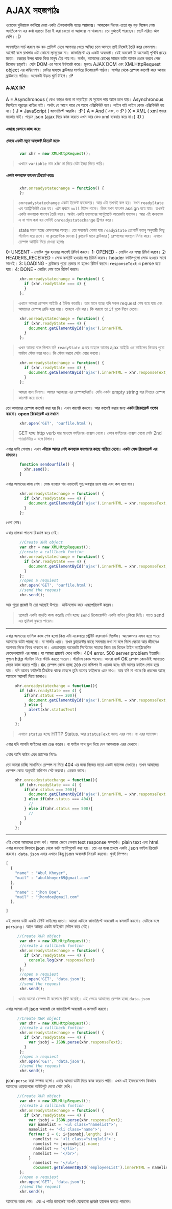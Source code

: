 # AJAX সহজপাঠঃ

ওয়েবের দুনিয়াকে কাপিয়ে দেয়া একটা টেকনোলজি হচ্ছে অ্যাজাক্স। আজকের দিনের এতো বড় বড় সিঙ্গেল পেজ অ্যাপ্লিকেশন এর কথা হয়তো চিন্তা ই করা যেতো না অ্যাজাক্স না থাকলে। তো বুঝতেই পারছেন। ছোট মরিচে ঝাল বেশি। :D

অনলাইনে সার্চ করলে বড় বড় প্লেলিস্ট দেখে আপনার খেতে অনিহা চলে আসবে তাই নিজেই তৈরি করে ফেললাম। আগেই বলে রাখলাম এটা কোনো ল্যাঙ্গুয়েজ না। জাভাস্ক্রিপ্ট এর একটা অবজেক্ট। যেই অবজেক্ট টা অনেকটা্ পৃথিবি গ্রহের মতো। চক্করের উপর থাকে কিন্ত মানুষ টের পায় না। অর্থাৎ, আমাদের চোখের সামনে ডাটা আদান প্রধান করবে পেজ রিলোড ছাড়াই। যেটা DOM এর সাথে ইন্টারেক্ট করে। মূলতঃ AJAX DOM এবং XMLHttpRequest object এর কম্বিনেশন। যেটার মাধ্যমে ব্রাউজার সার্ভারে রিকোয়েস্ট পাঠায়। সার্ভার থেকে রেস্পন্স কালেক্ট করে আবার ব্রাউজারে পাঠায়। অনেকটা উড়ন্ত ঘুর্ণি টাইপ। :P
#### AJAX কি?
A = Asynchronous ( কেও কারও জন্য না দাড়াইয়া যে সুযোগ পায় আগে চলে যায়। Asynchronous সিস্টেমে বন্ধুত্বের খাতির নাই। অর্থাৎ যে আগে পারে সে আগে এক্সিকিউট হবে। লাইন বাই লাইন কোড এক্সিকিউট হয় না। )
J = JavaScript ( জাভাস্ক্রিপ্ট আরকি। :P )
A = And ( এবং, ও :P )
X = XML ( xml পড়ার দরকার নাই। পড়েন json (ajax নিয়ে কাজ করতে এখন আর কেও xml ব্যবহার করে না।) :D )

#### এজাক্স যেভাবে কাজ করেঃ
##### **প্রথমে একটা নতুন অবজেক্ট ক্রিয়েট করেঃ**


```javascript
      var xhr = new XMLHttpRequest();
```
> এখানে `variable` নাম xhr না দিয়ে যেটা ইচ্ছা দিতে পারি।

#####  **একটা কলব্যাক ফাংশন ক্রিয়েট করেঃ**
```javascript
      xhr.onreadystatechange = function() {
      };
```

> `onreadystatechange`  একটা ইভেন্ট হ্যান্ডেলার। আর এটা তখনই কল হয়। যখন `readyState` এর অ্যাট্রিভিউট চেঞ্জ হয়। এটা প্রথমে `null` টাইপ থাকে। কিন্ত যখন ফাংশন assign হয়ে যায়। তখনই একটা কলব্যাক ফাংশন তৈরি করে। অর্থাৎ একটা ফাংশনের আর্গুমেন্টে আরেকটা ফাংশন। আর এই কলব্যাক এ যা পাস করা হয় সেটাই `onreadystatechange` ট্রিগার করে।

>state মানে হচ্ছে রেসপন্সের অবস্থা। তো সহজেই বোঝা যায় `readyState` প্রোপার্টি ভ্যালু অনুযায়ী কিছু স্ট্যাটাস ধরে রাখে। যা ক্লায়েন্টেকে দেওয়া ( ক্লায়েন্ট মানে ব্রাউজার ) রেস্পন্সের অবস্থান নির্নয় করে। এখানে রেস্পন্স আইডি দিয়ে দেওয়া হলোঃ

0: UNSENT - লোডিং শুরু হওয়ার আগেই রিটার্ন করবে।
1: OPENED - লোডিং এর সময় রিটার্ন করবে।
2: HEADERS_RECEIVED - লোড কমপ্লিট হওয়ার পর রিটার্ন করবে। header ফাইলগুলো লোড হওয়ার সাথে সাথেই।
3: LOADING - ব্রাউজার পুরো রেন্ডার না হলেও রিটার্ন করবে।`responseText` এ perse হয়ে যায়।
4: DONE - লোডিং শেষ হলে রিটার্ন করবে।
```javascript
      xhr.onreadystatechange = function() {
        if (xhr.readyState === 4) {
        }
      };
```
> এখানে আমরা রেস্পন্স আইডি `4` ইউজ করেছি। তার মানে হচ্ছে যদি সকল request শেষ হয়ে যায় এবং আমাদের রেস্পন্স রেডি হয়ে যায়। তাহলে এটা কর। কি করবো তা `if` ব্লকে লিখে দেবো।
```javascript
      xhr.onreadystatechange = function() {
        if (xhr.readyState === 4) {
          document.getElementById('ajax').innerHTML
        }
      };
```
> এখন আমরা বলে দিলাম যদি `readyState` `4` হয় তাহলে আমার ajax আইডি এর ফাইলের ভিতরে পুরো মার্কাপ স্টোর করে দাও। কি স্টোর করবে সেটা এবার বলবো।

```javascript
      xhr.onreadystatechange = function() {
        if (xhr.readyState === 4) {
          document.getElementById('ajax').innerHTML = xhr.responseText;
        }
      };
```
> আমরা বলে দিলাম। আমার অ্যাজাক্স এর রেস্পন্সটেক্সট। যেটা একটা empty string যার ভিতরে রেস্পন্স কালেক্ট করে রাখে।

তো আমাদের রেস্পন্স কালেক্ট করা হয় নি। এখন কালেক্ট করবো। আর কালেক্ট করার জন্য **একটা রিকোয়েস্ট ওপেন করবো। open রিকোয়েস্ট এর মধামে**

```javascript
      xhr.open('GET', 'ourfile.html');
```
> GET হচ্ছে http verb যার মাধ্যমে ফাইলের এক্সেস নেবো। কোন ফাইলের এক্সেস নেবো সেটা 2nd প্যারামিটার এ বলে দিলাম।

এবার ডাটা পেলাম। এখন **এটাকে আবার সেই কলব্যাক ফাংশনের কাছে পাঠিয়ে দেবো। একটা সেন্ড রিকোয়েস্ট এর মাধ্যমে।**
```javascript
      function sendourfile() {
        xhr.send();
      }
```
এবার আমাদের কাজ শেষ। সেন্ড হওয়ার পর এভাবেই সুপ্ত অবস্থায় চলে যায় এবং কল হয়ে যায়।
```javascript
      xhr.onreadystatechange = function() {
        if (xhr.readyState === 4) {
          document.getElementById('ajax').innerHTML = xhr.responseText; // responsetext হচ্ছে ourfile.html এর পিতা। যেটা ঘুমিয়ে আছে responsetext এর অন্তরে। :P
        }
      };
```

খেলা শেষ।

এবার হালকা পাতলা রিক্যাপ করে দেই।

```javascript
      //Create XHR object
      var xhr = new XMLHttpRequest();
      //create a calllback funtion
      xhr.onreadystatechange = function() {
        if (xhr.readyState === 4) {
          document.getElementById('ajax').innerHTML = xhr.responseText;
        }
      };
      //open a requiest
      xhr.open('GET', 'ourfile.html');
      //send the request
      xhr.send();
```

আর পুরো প্রজেক্ট টা তো আছেই উপরে। ডাউনলোড করে এক্সপেরিমেন্ট করেন।

> প্রজেক্টে একটা বাড়তি কাজ করেছি সেটা হচ্ছে `send` রিকোয়েস্টটা একটা বাটনে ঢুকিয়ে দিছি। যাতে send এর ভুমিকা বুঝতে পারেন।

---

এবার আমাদের ব্যাসিক কাজ শেষ হলো কিন্ত এটা একেবারে স্ট্রেইট ফরওয়ার্ড সিস্টেম। অনেকসময় এমন হতে পারে আমাদের ডাটা পাচ্ছে না। বা সার্ভার এরর। তখন ক্লায়েন্টের কাছে সমস্যার কথা না বলে দিলে বেচারা আর জীবনেও আপনার দিকে ফিরে থাকাবে না। এমতাবস্থায় আরেকটা সিস্টেমের সাহায্য নিতে হয় রিয়েল টাইম অ্যাপ্লিকেশিন ডেভেলপমেন্ট এর সময়। যা আমরা প্রায়শই দেখে থাকি। 404 error. 500 server problem ইত্যাদি। গুগলে http স্ট্যাটাস নিয়ে স্টাডি করতে পারেন। স্ট্যাটাস কোড পাবেন। আমরা যাস্ট OK রেস্পন্স কোডটাই আপাতত জেনে কাজ করতে পারি। `OK` রেস্পন্স কোড হচ্ছে `200` তো কন্ডিশন টা এরকম হবেঃ যদি আমার ফাইল লোড হয়ে যায়। যদি আমার ফাইলটা ঠিকঠাক থাকে তাহলে তুমি আমার ফাইলকে এনে দাও। আর যদি না থাকে কি প্রবলেম আছে আমাকে অ্যালার্ট দিয়ে জানাও।
```javascript
    xhr.onreadystatechange = function(){
      if (xhr.readyState === 4) {
        if(xhr.status === 200){
          document.getElementById('ajax').innerHTML = xhr.responseText;
        } else {
          alert(xhr.statusText)
        }
      }
    };
```
> এখানে `status` হচ্ছে HTTP Status. আর `statusText` হচ্ছে এরর লগ। বা এরর ম্যাসেজ।

এবার যদি আপনি ফাইলের নাম চেঞ্জ করেন। বা ফাইল পাথ ভুল দিয়ে দেন আপনাকে এরর দেখাবে।

এবার আসি কাষ্টম এরর ম্যাসেজ নিয়েঃ

তো আমরা চাচ্ছি সাধাসিধে রেস্পন্স না দিয়ে 404 এর জন্য নিজের মতো একটা ম্যাসেজ দেখাতে। তখন আমাদের রেস্পন্স কোড অনুযায়ী কন্ডিশন সেট করবো। এরকম ভাবে।

```javascript
    xhr.onreadystatechange = function(){
      if (xhr.readyState === 4) {
        if(xhr.status === 200){
          document.getElementById('ajax').innerHTML = xhr.responseText;
        } else if(xhr.status === 404){
          //
        } else if(xhr.status === 500){
          //
        }
      }
    };
```
---

এটা গেলো আমাদের প্রথম পর্ব। আমরা জেনে গেলাম text response সম্পর্কে। plain text এবং html. এবার জানবো কিভাবে json থেকে ডাটা ম্যানিপুলেট করা হয়। তো এর জন্য প্রথমে একটা .json ফাইল ক্রিয়েট করবো। `data.json` এবার এখানে কিছু json অবজেক্ট ক্রিয়েট করবো। খুবই সিম্পল।

```javascript
[
  {
    "name" : "Abul Khoyer",
    "mail" : "abulkhoyer69@gmail.com"
  },
  {
    "name" : "jhon Doe",
    "mail" : "jhondoe@gmail.com"
  },

]
```

এই জেসন ডাটা একটা টেক্টট ফাইলের মতো। আমরা এটাকে জাভাস্ক্রিপ্ট অবজেক্ট এ কনভার্ট করবো। যেটাকে বলে `persing`। আগে আমরা একটা ফাইলটা সেটাপ করে নেই।

```javascript
     //Create XHR object
      var xhr = new XMLHttpRequest();
      //create a calllback funtion
      xhr.onreadystatechange = function() {
        if (xhr.readyState === 4) {
          console.log(xhr.responseText)
        }
      };
      //open a requiest
      xhr.open('GET', 'data.json');
      //send the request
      xhr.send();
```
> এবার আমরা রেস্পন্স টা কন্সোলে প্রিন্ট করেছি। এই ক্ষেত্রে আমাদের রেস্পন্স হচ্ছে `data.json`

এবার আমরা এই json অবজেক্ট কে জাভাস্ক্রিপ্ট অবজেক্ট এ কনভার্ট করবো।

```javascript
     //Create XHR object
      var xhr = new XMLHttpRequest();
      //create a calllback funtion
      xhr.onreadystatechange = function() {
        if (xhr.readyState === 4) {
          var jsobj = JSON.perse(xhr.responseText);
        }
      };
      //open a requiest
      xhr.open('GET', 'data.json');
      //send the request
      xhr.send();
```
json `perse` করা সম্পন্য হলো। এবার আমরা ডাটা নিয়ে কাজ করতে পারি। এখন এই ইনফরমেশন কিভাবে আমাদের ওয়েবপেজে আউটপুট দেবো সেটা দেখি।

```javascript
     //Create XHR object
      var xhr = new XMLHttpRequest();
      //create a calllback funtion
      xhr.onreadystatechange = function() {
        if (xhr.readyState === 4) {
          var jsobj = JSON.perse(xhr.responseText);
          var namelist = '<ul class="namelist">';
          namelist += '<li class="name">';
          for(var i = 0; i<jsonobj.length; i++) {
            namelist += '<li class="singleli">';
            namelist += josonobj[i].name;
            namelist += '</li>';
            namelist += '</br>';
          }
            namelist += '</ul>';
            document.getElementById('employeeList').innerHTML = namelist;
      };
      //open a requiest
      xhr.open('GET', 'data.json');
      //send the request
      xhr.send();
```


আমাদের কাজ শেষ। এবং এ পর্যন্ত জানলেই আপনি যেকোনো প্রজেক্ট হ্যান্ডেল করতে পারবেন।
